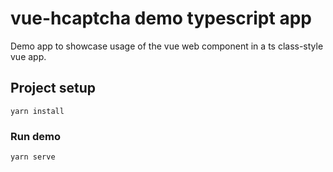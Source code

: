 # vue-hcaptcha demo typescript app

Demo app to showcase usage of the vue web component in a ts class-style vue app.

## Project setup
```
yarn install
```

### Run demo
```
yarn serve
```
